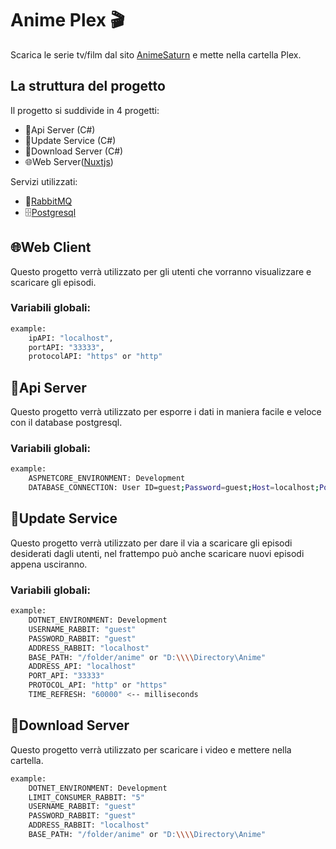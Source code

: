 # Anime Plex 🎬
Scarica le serie tv/film dal sito [AnimeSaturn](https://www.animesaturn.it/) e mette nella cartella Plex.

## La struttura del progetto
Il progetto si suddivide in 4 progetti:
- 🧮Api Server (C#)
- 💾Update Service (C#)
- 📩Download Server (C#)
- 🌐Web Server([Nuxtjs](https://nuxtjs.org/))

Servizi utilizzati:
- 🐰[RabbitMQ](https://www.rabbitmq.com/)
- 🗄[Postgresql](https://www.postgresql.org/)

## 🌐Web Client
Questo progetto verrà utilizzato per gli utenti che vorranno visualizzare e scaricare gli episodi.
### Variabili globali:
```sh
example:
    ipAPI: "localhost",
    portAPI: "33333",
    protocolAPI: "https" or "http"
```

## 🧮Api Server
Questo progetto verrà utilizzato per esporre i dati in maniera facile e veloce con il database postgresql.
### Variabili globali:
```sh
example:
    ASPNETCORE_ENVIRONMENT: Development
    DATABASE_CONNECTION: User ID=guest;Password=guest;Host=localhost;Port=33333;Database=db;
```
## 💾Update Service
Questo progetto verrà utilizzato per dare il via a scaricare gli episodi desiderati dagli utenti, nel frattempo può anche scaricare nuovi episodi appena usciranno.
### Variabili globali:
```sh
example:
    DOTNET_ENVIRONMENT: Development
    USERNAME_RABBIT: "guest"
    PASSWORD_RABBIT: "guest"
    ADDRESS_RABBIT: "localhost"
    BASE_PATH: "/folder/anime" or "D:\\\\Directory\Anime"
    ADDRESS_API: "localhost"
    PORT_API: "33333"
    PROTOCOL_API: "http" or "https"
    TIME_REFRESH: "60000" <-- milliseconds
```

## 📩Download Server
Questo progetto verrà utilizzato per scaricare i video e mettere nella cartella.
```sh
example:
    DOTNET_ENVIRONMENT: Development
    LIMIT_CONSUMER_RABBIT: "5"
    USERNAME_RABBIT: "guest"
    PASSWORD_RABBIT: "guest"
    ADDRESS_RABBIT: "localhost"
    BASE_PATH: "/folder/anime" or "D:\\\\Directory\Anime"
```